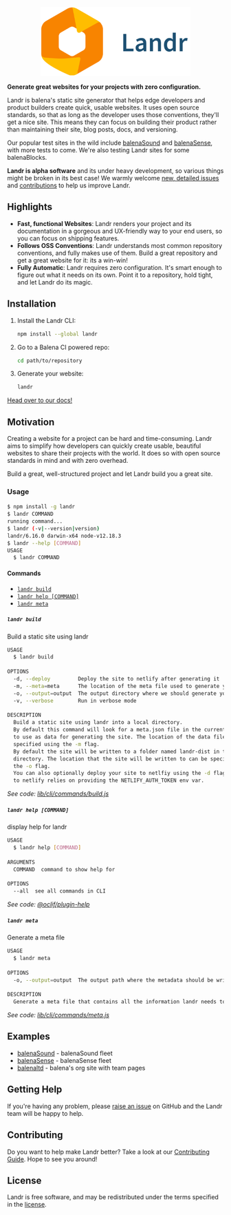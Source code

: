 <p align="center">
	<img src="./landr.svg" height="160" />
</p>

**Generate great websites for your projects with zero configuration.**

Landr is balena's static site generator that helps edge developers and product builders create quick, usable websites. It uses open source standards, so that as long as the developer uses those conventions, they'll get a nice site. This means they can focus on building their product rather than maintaining their site, blog posts, docs, and versioning.

Our popular test sites in the wild include [balenaSound](https://sound.balenalabs.io/) and [balenaSense](https://sense.balenalabs.io/), with more tests to come. We're also testing Landr sites for some balenaBlocks.

**Landr is alpha software** and its under heavy development, so various things
might be broken in its best case! We warmly welcome [new, detailed issues](https://github.com/product-os/landr/issues) and [contributions](https://github.com/balena-io/landr/blob/master/CONTRIBUTING.md) to help us improve Landr.

## Highlights

- **Fast, functional Websites**: Landr renders your project and its documentation in
  a gorgeous and UX-friendly way to your end users, so you can focus on shipping features.
- **Follows OSS Conventions**: Landr understands most common repository
  conventions, and fully makes use of them. Build a great repository and get a
  great website for it: its a win-win!
- **Fully Automatic**: Landr requires zero configuration. It's smart
  enough to figure out what it needs on its own. Point it to a repository, hold
  tight, and let Landr do its magic.

## Installation

1. Install the Landr CLI:
   ```bash
   npm install --global landr
   ```
2. Go to a Balena CI powered repo:
   ```bash
   cd path/to/repository
   ```
3. Generate your website:
   ```bash
   landr
   ```

[Head over to our docs!](https://github.com/balena-io/landr/tree/master/docs)

## Motivation

Creating a website for a project can be hard and time-consuming. Landr aims to simplify how developers can quickly create usable, beautiful websites to share their projects with the world. It does so with open source standards in mind and with zero overhead.

Build a great, well-structured project and let Landr build you a great site.

### Usage

```bash
$ npm install -g landr
$ landr COMMAND
running command...
$ landr (-v|--version|version)
landr/6.16.0 darwin-x64 node-v12.18.3
$ landr --help [COMMAND]
USAGE
  $ landr COMMAND
```

#### Commands

- [`landr build`](#landr-build)
- [`landr help [COMMAND]`](#landr-help-command)
- [`landr meta`](#landr-meta)

##### `landr build`

Build a static site using landr

```bash
USAGE
  $ landr build

OPTIONS
  -d, --deploy         Deploy the site to netlify after generating it
  -m, --meta=meta      The location of the meta file used to generate your landr site
  -o, --output=output  The output directory where we should generate your landr site
  -v, --verbose        Run in verbose mode

DESCRIPTION
  Build a static site using landr into a local directory.
  By default this command will look for a meta.json file in the current directory
  to use as data for generating the site. The location of the data file can be
  specified using the -m flag.
  By default the site will be written to a folder named landr-dist in the current
  directory. The location that the site will be written to can be specified using
  the -o flag.
  You can also optionally deploy your site to netlfiy using the -d flag. Deploying
  to netlify relies on providing the NETLIFY_AUTH_TOKEN env var.
```

_See code: [lib/cli/commands/build.js](https://github.com/balena-io/landr/blob/v6.16.0/lib/cli/commands/build.js)_

##### `landr help [COMMAND]`

display help for landr

```bash
USAGE
  $ landr help [COMMAND]

ARGUMENTS
  COMMAND  command to show help for

OPTIONS
  --all  see all commands in CLI
```

_See code: [@oclif/plugin-help](https://github.com/oclif/plugin-help/blob/v2.2.3/src/commands/help.ts)_

##### `landr meta`

Generate a meta file

```bash
USAGE
  $ landr meta

OPTIONS
  -o, --output=output  The output path where the metadata should be written

DESCRIPTION
  Generate a meta file that contains all the information landr needs to generate a site.
```

_See code: [lib/cli/commands/meta.js](https://github.com/balena-io/landr/blob/v6.16.0/lib/cli/commands/meta.js)_

## Examples

- [balenaSound](https://sound.balenalabs.io/) - balenaSound fleet
- [balenaSense](https://sense.balenalabs.io/) - balenaSense fleet
- [balenaltd](https://balenaltd.com/) - balena's org site with team pages

## Getting Help

If you're having any problem, please [raise an
issue](https://github.com/balena-io/landr/issues/new) on GitHub and the Landr
team will be happy to help.

## Contributing

Do you want to help make Landr better? Take a look at our [Contributing
Guide](https://github.com/balena-io/landr/blob/master/CONTRIBUTING.md). Hope to
see you around!

## License

Landr is free software, and may be redistributed under the terms specified in
the [license](https://github.com/balena-io/landr/blob/master/LICENSE).
